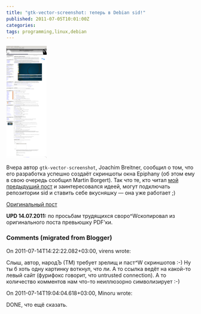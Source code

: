 ```yaml
---
title: "gtk-vector-screenshot: теперь в Debian sid!"
published: 2011-07-05T10:01:00Z
categories: 
tags: programming,linux,debian
---
```


<div class="center">
<a href="http://www.joachim-breitner.de/various/pdf_screenshot_epiphany.pdf">
<img src="/images/pdf-screenshot-epiphany-thumbnail.png"
    width="108px" height="300px"
    alt="PDF screenshot of Epiphany"
    class="fullscreen" />
</a>
</div>

Вчера автор <code>gtk-vector-screenshot</code>, Joachim Breitner, сообщил о том, что его разработка успешно создаёт скриншоты окна Epiphany (об этом ему в свою очередь сообщил Martin Borgert). Так что те, кто читал <a href="/posts/2011-06-20-pdf-screenshots-with-gtk-3.html">мой предыдущий пост</a> и заинтересовался идеей, могут подключать репозитории sid и ставить себе вкусняшку — она уже работает ;)

<a href="https://www.joachim-breitner.de/blog/archives/508-gtk-vector-screenshot-works-with-epiphany.html">Оригинальный пост</a>

<b>UPD 14.07.2011:</b> по просьбам трудящихся своро^Wскопировал из оригинального поста превьюшку PDF'ки.

<h3 id='hakyll-convert-comments-title'>Comments (migrated from Blogger)</h3>
<div class='hakyll-convert-comment'>
<p class='hakyll-convert-comment-date'>On 2011-07-14T14:22:22.082+03:00, virens wrote:</p>
<p class='hakyll-convert-comment-body'>
Слыш, автор, народЪ (ТМ) требует зрелищ и паст^W скриншотов :-) Ну ты б хоть одну картинку воткнул, что ли. А то ссылка ведёт на какой-то левый сайт (фурифокс говорит, что untrusted connection). А то количество комментов нам что-то неиллюзорно символизирует :-)
</p>
</div>

<div class='hakyll-convert-comment'>
<p class='hakyll-convert-comment-date'>On 2011-07-14T19:04:04.618+03:00, Minoru wrote:</p>
<p class='hakyll-convert-comment-body'>
DONE, что ещё сказать.
</p>
</div>



